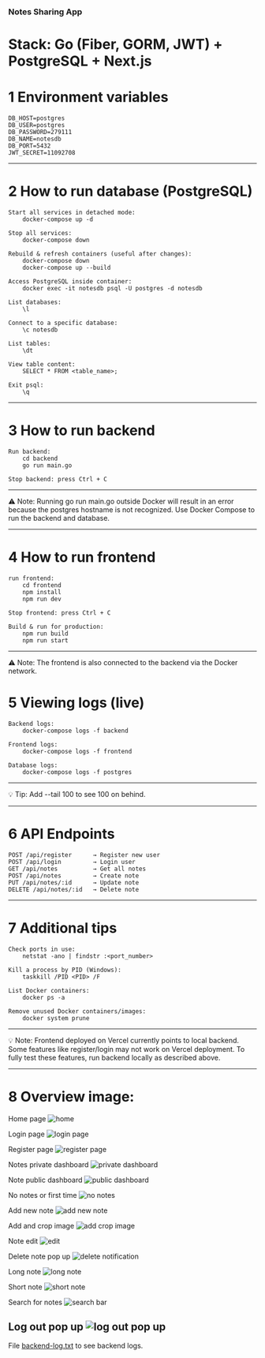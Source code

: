 ### Notes Sharing App

# Stack: Go (Fiber, GORM, JWT) + PostgreSQL + Next.js

# 1 Environment variables

    DB_HOST=postgres
    DB_USER=postgres
    DB_PASSWORD=279111
    DB_NAME=notesdb
    DB_PORT=5432
    JWT_SECRET=11092708

---

# 2 How to run database (PostgreSQL)

    Start all services in detached mode:
        docker-compose up -d

    Stop all services:
        docker-compose down

    Rebuild & refresh containers (useful after changes):
        docker-compose down
        docker-compose up --build

    Access PostgreSQL inside container:
        docker exec -it notesdb psql -U postgres -d notesdb

    List databases:
        \l

    Connect to a specific database:
        \c notesdb

    List tables:
        \dt

    View table content:
        SELECT * FROM <table_name>;

    Exit psql:
        \q

---

# 3 How to run backend

    Run backend:
        cd backend
        go run main.go

    Stop backend: press Ctrl + C

---

⚠️ Note: Running go run main.go outside Docker will result in an error because the postgres hostname is not recognized. Use Docker Compose to run the backend and database.

---

# 4 How to run frontend

    run frontend:
        cd frontend
        npm install
        npm run dev

    Stop frontend: press Ctrl + C

    Build & run for production:
        npm run build
        npm run start

---

 ⚠️ Note: The frontend is also connected to the backend via the Docker network.

# 5 Viewing logs (live)

    Backend logs:
        docker-compose logs -f backend

    Frontend logs:
        docker-compose logs -f frontend

    Database logs:
        docker-compose logs -f postgres

---

💡 Tip: Add --tail 100 to see 100 on behind.

---

# 6 API Endpoints

    POST /api/register      → Register new user
    POST /api/login         → Login user
    GET /api/notes          → Get all notes
    POST /api/notes         → Create note
    PUT /api/notes/:id      → Update note
    DELETE /api/notes/:id   → Delete note

---

# 7 Additional tips

    Check ports in use:
        netstat -ano | findstr :<port_number>

    Kill a process by PID (Windows):
        taskkill /PID <PID> /F

    List Docker containers:
        docker ps -a

    Remove unused Docker containers/images:
        docker system prune

---

💡 Note: Frontend deployed on Vercel currently points to local backend. Some features like register/login may not work on Vercel deployment. To fully test these features, run backend locally as described above.

---

# 8 Overview image:

Home page
![home](overview/home.png)

Login page
![login page](https://raw.githubusercontent.com/NasywaFA/note-sharing-app/main/overview/login_page.png)

Register page
![register page](https://raw.githubusercontent.com/NasywaFA/note-sharing-app/main/overview/register_page.png)

Notes private dashboard
![private dashboard](https://raw.githubusercontent.com/NasywaFA/note-sharing-app/main/overview/dashboard.png)

Note public dashboard
![public dashboard](https://raw.githubusercontent.com/NasywaFA/note-sharing-app/main/overview/public_dashboard.png)

No notes or first time
![no notes](https://raw.githubusercontent.com/NasywaFA/note-sharing-app/main/overview/no_data.png)

Add new note
![add new note](https://raw.githubusercontent.com/NasywaFA/note-sharing-app/main/overview/add_note.png)

Add and crop image
![add crop image](https://raw.githubusercontent.com/NasywaFA/note-sharing-app/main/overview/add_crop_image.png)

Note edit
![edit](https://raw.githubusercontent.com/NasywaFA/note-sharing-app/main/overview/edit.png)

Delete note pop up
![delete notification](https://raw.githubusercontent.com/NasywaFA/note-sharing-app/main/overview/delete_notification.png)

Long note
![long note](https://raw.githubusercontent.com/NasywaFA/note-sharing-app/main/overview/long_note.png)

Short note
![short note](https://raw.githubusercontent.com/NasywaFA/note-sharing-app/main/overview/short_note.png)

Search for notes
![search bar](https://raw.githubusercontent.com/NasywaFA/note-sharing-app/main/overview/search.png)

Log out pop up
![log out pop up](overview/logout_pop_up.png)
---

File [backend-log.txt](https://github.com/NasywaFA/note-sharing-app/blob/main/backend-log.txt) to see backend logs.
